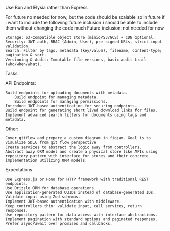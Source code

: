 

Use Bun and Elysia rather than Express


For future no needed for now, but the code should be scalable so in future if i want to include the following 
future inclusion i should be able to include them without changing the code much
Future inclusion:
not needed for now

    Storage: S3-compatible object store (minio/S3/GCS) + CDN optional.
    Security: JWT auth, RBAC (Admin, User), pre-signed URLs, strict input validation.
    Search: Filter by tags, metadata (key/value), filename, content-type; pagination & sort.
    Versioning & Audit: Immutable file versions, basic audit trail (who/when/what).




Tasks

API Endpoints:

    Build endpoints for uploading documents with metadata.
        Build endpoint for managing metadata.
        Build endpoints for managing permissions.
    Introduce JWT-based authentication for securing endpoints.
    Build endpoint for generating short lived download links for files.
    Implement advanced search filters for documents using tags and metadata.

Other:

    Cover gitflow and prepare a custom diagram in figjam. Goal is to visualize SDLC from git flow perspective
    Create services to abstract the logic away from controllers.
    Abstract away ORM model and create a physical store like APIs using repository pattern with interface for stores and their concrete implementation utilizing ORM models.

Expectations

    Use Express.js or Hono for HTTP framework with traditional REST endpoints.
    Use Drizzle ORM for database operations.
    Use application-generated UUIDs instead of database-generated IDs.
    Validate input using Zod schemas.
    Implement JWT-based authentication with middleware.
    Keep controllers thin: validate input, call services, return responses.
    Use repository pattern for data access with interface abstractions.
    Implement pagination with standard options and paginated responses.
    Prefer async/await over promises and callbacks.
